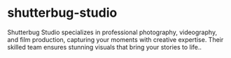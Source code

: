 # shutterbug-studio
Shutterbug Studio specializes in professional photography, videography, and film production, capturing your moments with creative expertise. Their skilled team ensures stunning visuals that bring your stories to life..
